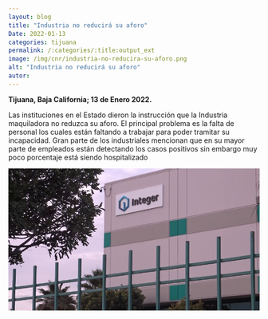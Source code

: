 ```yaml
---
layout: blog
title: "Industria no reducirá su aforo"
Date: 2022-01-13
categories: tijuana
permalink: /:categories/:title:output_ext
image: /img/cnr/industria-no-reducira-su-aforo.png
alt: "Industria no reducirá su aforo"
autor:
---
```


**Tijuana, Baja California; 13 de Enero 2022.** 

Las instituciones en el Estado dieron  la instrucción que la Industria maquiladora no reduzca su aforo. El principal problema es  la falta de personal los cuales están faltando a trabajar para poder tramitar su incapacidad. Gran parte de los industriales mencionan que en su mayor parte de empleados están detectando los casos positivos sin embargo muy poco porcentaje está siendo hospitalizado 

<div id="carouselExampleSlidesOnly" class="carousel slide" data-ride="carousel">
  <div class="carousel-inner">
    <div class="carousel-item active">
       <img class="d-block w-100" src="/img/cnr/industria-no-reducira-su-aforo.png" loading="lazy"  alt="Industria no reducirá su aforo">
    </div>
  </div>
</div>